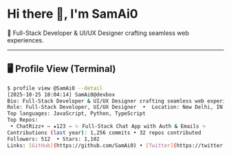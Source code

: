 # Hi there 👋, I'm SamAi0

🎨 Full-Stack Developer & UI/UX Designer crafting seamless web experiences.

---

## 🖥️ Profile View (Terminal)

```bash
$ profile view @SamAi0 --detail
[2025-10-25 18:04:14] SamAi0@devbox
Bio: Full-Stack Developer & UI/UX Designer crafting seamless web experiences.
Role: Full-Stack Developer, UI/UX Designer  •  Location: New Delhi, IN
Top languages: JavaScript, Python, TypeScript
Top Repos:
 • ChatRizz+ — ★123 — ✨ Full-Stack Chat App with Auth & Emails ✨
Contributions (last year): 1,256 commits • 32 repos contributed
Followers: 512  • Stars: 1,102
Links: [GitHub](https://github.com/SamAi0) • [Twitter](https://twitter.com/SamAi0)
